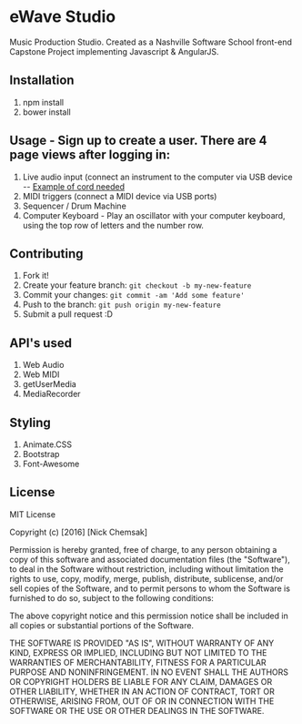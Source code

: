 # eWave Studio
Music Production Studio.
Created as a Nashville Software School front-end Capstone Project implementing Javascript & AngularJS.

## Installation
1. npm install
2. bower install

## Usage - Sign up to create a user. There are 4 page views after logging in:
1. Live audio input (connect an instrument to the computer via USB device -- [Example of cord needed](https://www.amazon.com/VAlinks-Interface-Connector-Instruments-GarageBand/dp/B01EV0V58A/ref=sr_1_2?ie=UTF8&qid=1487178040&sr=8-2&keywords=usb+guitar+cable)
2. MIDI triggers (connect a MIDI device via USB ports)
3. Sequencer / Drum Machine
4. Computer Keyboard - Play an oscillator with your computer keyboard, using the top row of letters and the number row.

## Contributing
1. Fork it!
2. Create your feature branch: `git checkout -b my-new-feature`
3. Commit your changes: `git commit -am 'Add some feature'`
4. Push to the branch: `git push origin my-new-feature`
5. Submit a pull request :D

## API's used
1. Web Audio
2. Web MIDI
3. getUserMedia
4. MediaRecorder

## Styling
1. Animate.CSS
2. Bootstrap
3. Font-Awesome

## License
MIT License

Copyright (c) [2016] [Nick Chemsak]

Permission is hereby granted, free of charge, to any person obtaining a copy
of this software and associated documentation files (the "Software"), to deal
in the Software without restriction, including without limitation the rights
to use, copy, modify, merge, publish, distribute, sublicense, and/or sell
copies of the Software, and to permit persons to whom the Software is
furnished to do so, subject to the following conditions:

The above copyright notice and this permission notice shall be included in all
copies or substantial portions of the Software.

THE SOFTWARE IS PROVIDED "AS IS", WITHOUT WARRANTY OF ANY KIND, EXPRESS OR
IMPLIED, INCLUDING BUT NOT LIMITED TO THE WARRANTIES OF MERCHANTABILITY,
FITNESS FOR A PARTICULAR PURPOSE AND NONINFRINGEMENT. IN NO EVENT SHALL THE
AUTHORS OR COPYRIGHT HOLDERS BE LIABLE FOR ANY CLAIM, DAMAGES OR OTHER
LIABILITY, WHETHER IN AN ACTION OF CONTRACT, TORT OR OTHERWISE, ARISING FROM,
OUT OF OR IN CONNECTION WITH THE SOFTWARE OR THE USE OR OTHER DEALINGS IN THE
SOFTWARE.


